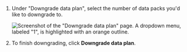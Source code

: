 1. Under "Downgrade data plan", select the number of data packs you'd like to downgrade to.

   ![Screenshot of the "Downgrade data plan" page. A dropdown menu, labeled "1", is highlighted with an orange outline.](/assets/images/help/large_files/downgrade_number_of_data_packs.png)
1. To finish downgrading, click **Downgrade data plan**.
